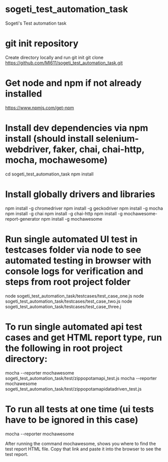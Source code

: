 # sogeti_test_automation_task
Sogeti's Test automation task

# git init repository
Create directory locally and run
git init
git clone https://github.com/MI611/sogeti_test_automation_task.git

# Get node and npm if not already installed
https://www.npmjs.com/get-npm

# Install dev dependencies via npm install (should install selenium-webdriver, faker, chai, chai-http, mocha, mochawesome)
cd sogeti_test_automation_task
npm install

# Install globally drivers and libraries
npm install -g chromedriver
npm install -g geckodriver
npm install -g mocha
npm install -g chai
npm install -g chai-http
npm install -g mochawesome-report-generator
npm install -g mochawesome

# Run single automated UI test in testcases folder via node to see automated testing in browser with console logs for verification and steps from root project folder
node sogeti_test_automation_task/testcases/test_case_one.js
node sogeti_test_automation_task/testcases/test_case_two.js
node sogeti_test_automation_task/testcases/test_case_three.j

# To run single automated api test cases and get HTML report type, run the following in root project directory: 
mocha --reporter mochawesome sogeti_test_automation_task/test/zippopotamapi_test.js
mocha --reporter mochawesome sogeti_test_automation_task/test/zippopotamapidatadriven_test.js

# To run all tests at one time (ui tests have to be ignored in this case)
mocha --reporter mochawesome

After running the command mochawesome, shows you where to find the test report HTML file. Copy that link and paste it into the browser to see the test report.

